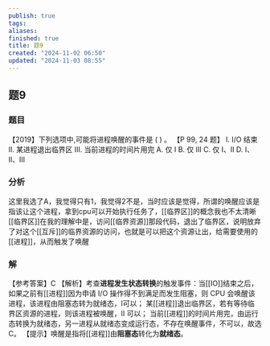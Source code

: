 ```yaml
---
publish: true
tags: 
aliases: 
finished: true
title: 题9
created: "2024-11-02 06:50"
updated: "2024-11-03 08:55"
---
```

## 题9
### 题目
【2019】下列选项中,可能将进程唤醒的事件是 ( ) 。 【P 99, 24 题】
I. I/O 结束 
II. 某进程退出临界区 
III. 当前进程的时间片用完
A. 仅 I B. 仅 III C. 仅 I、II D. I、II、III
### 分析
这里我选了A，我觉得只有1，我觉得2不是，当时应该是觉得，所谓的唤醒应该是指该让这个进程，拿到cpu可以开始执行任务了，[[临界区]]的概念我也不太清晰
[[临界区]]在我的理解中是，访问[[临界资源]]那段代码，退出了临界区，说明放弃了对这个[[互斥]]的临界资源的访问，也就是可以把这个资源让出，给需要使用的[[进程]]，从而触发了唤醒
### 解
【参考答案】C
【解析】考查**进程发生状态转换**的触发事件：当[[IO]]结束之后，如果之前有[[进程]]因为申请 I/O 操作得不到满足而发生阻塞，则 CPU 会唤醒该进程，该进程由阻塞态转为就绪态，I可以；
某[[进程]]退出临界区，若有等待临界区资源的进程，则该进程被唤醒，II 可以；
当前[[进程]]的时间片用完，由运行态转换为就绪态，另一进程从就绪态变成运行态，不存在唤醒事件，不可以，故选 C。
【提示】唤醒是指将[[进程]]由**阻塞态**转化为**就绪态**。